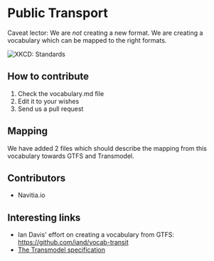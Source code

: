 # Public Transport

Caveat lector: We are *not* creating a new format. We are creating a vocabulary which can be mapped to the right formats. 

![XKCD: Standards](http://imgs.xkcd.com/comics/standards.png "This is not what we're doing. We think.")

## How to contribute

1. Check the vocabulary.md file
2. Edit it to your wishes
3. Send us a pull request

## Mapping

We have added 2 files which should describe the mapping from this vocabulary towards GTFS and Transmodel.

## Contributors

* Navitia.io

## Interesting links

* Ian Davis' effort on creating a vocabulary from GTFS: https://github.com/iand/vocab-transit
* [The Transmodel specification](http://www.transmodel.org/en/cadre1.html)